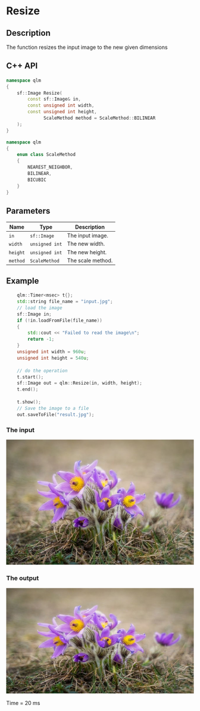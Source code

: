 # Resize

## Description
The function resizes the input image to the new given dimensions

## C++ API
```c++
namespace qlm
{
	sf::Image Resize(
		const sf::Image& in,
		const unsigned int width,
		const unsigned int height,
		      ScaleMethod method = ScaleMethod::BILINEAR
	);
}
```
```c++
namespace qlm
{
	enum class ScaleMethod
	{
		NEAREST_NEIGHBOR,
		BILINEAR,
		BICUBIC
	}
}
```
## Parameters

| Name    | Type           | Description                      |
|---------|----------------|----------------------------------|
| `in`    | `sf::Image`    | The input image.                 |
| `width` | `unsigned int` | The new width.                   |
| `height`| `unsigned int` | The new height.                  |
| `method`| `ScaleMethod`  | The scale method.                |

## Example 

```c++
    qlm::Timer<msec> t{};
	std::string file_name = "input.jpg";
	// load the image
	sf::Image in;
	if (!in.loadFromFile(file_name))
	{
		std::cout << "Failed to read the image\n";
		return -1;
	}
	unsigned int width = 960u;
	unsigned int height = 540u;

	// do the operation
	t.start();
	sf::Image out = qlm::Resize(in, width, height);
	t.end();

	t.show();
	// Save the image to a file
	out.saveToFile("result.jpg");
```
### The input
![Input Image](input.jpg)
### The output
![Input Image](result.jpg)

Time = 20 ms
